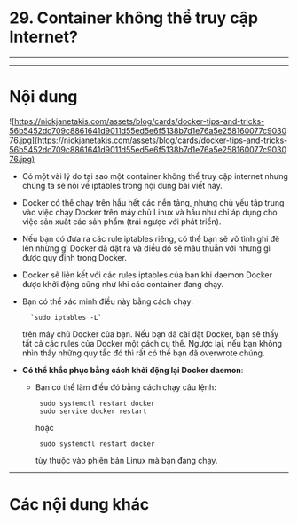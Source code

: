 # 29. Container không thể truy cập Internet?
____
____

# <a name="content">Nội dung</a>

![https://nickjanetakis.com/assets/blog/cards/docker-tips-and-tricks-56b5452dc709c8861641d9011d55ed5e6f5138b7d1e76a5e258160077c903076.jpg](https://nickjanetakis.com/assets/blog/cards/docker-tips-and-tricks-56b5452dc709c8861641d9011d55ed5e6f5138b7d1e76a5e258160077c903076.jpg)

- Có một vài lý do tại sao một container không thể truy cập internet nhưng chúng ta sẽ nói về iptables trong nội dung bài viết này.

- Docker có thể chạy trên hầu hết các nền tảng, nhưng chủ yếu tập trung vào việc chạy Docker trên máy chủ Linux và hầu như chỉ áp dụng cho việc sản xuất các sản phẩm (trái ngược với phát triển).

- Nếu bạn có đưa ra các rule iptables riêng, có thể bạn sẽ vô tình ghi đè lên những gì Docker đã đặt ra và điều đó sẽ mâu thuẫn với nhưng gì được quy định trong Docker.

- Docker sẽ liên kết với các rules iptables của bạn khi daemon Docker được khởi động cũng như khi các container đang chạy.

- Bạn có thể xác minh điều này bằng cách chạy:

        `sudo iptables -L`

    trên máy chủ Docker của bạn. Nếu bạn đã cài đặt Docker, bạn sẽ thấy tất cả các rules của Docker một cách cụ thể. Ngược lại, nếu bạn không nhìn thấy những quy tắc đó thì rất có thể bạn đã overwrote chúng.

- **Có thể khắc phục bằng cách khởi động lại Docker daemon**:
    +  Bạn có thể làm điều đó bằng cách chạy câu lệnh:

            sudo systemctl restart docker
            sudo service docker restart

        hoặc 

            sudo systemctl restart docker

        tùy thuộc vào phiên bản Linux mà bạn đang chạy.

        
____

# <a name="content-others">Các nội dung khác</a>
